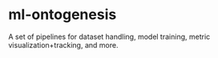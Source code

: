 # ml-ontogenesis
A set of pipelines for dataset handling, model training, metric visualization+tracking, and more.

